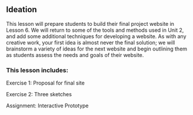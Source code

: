 ## Ideation

This lesson will prepare students to build their final project website in Lesson 6. We will return to some of the tools and methods used in Unit 2, and add some additional techniques for developing a website. As with any creative work, your first idea is almost never the final solution; we will brainstorm a variety of ideas for the next website and begin outlining them as students assess the needs  and goals of their website.

### This lesson includes:

Exercise 1: Proposal for final site

Exercise 2: Three sketches

Assignment: Interactive Prototype

